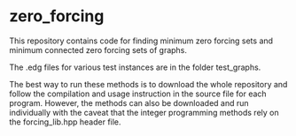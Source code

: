 # zero_forcing
This repository contains code for finding minimum zero forcing sets and minimum connected zero forcing sets of graphs.  

The .edg files for various test instances are in the folder test_graphs.

The best way to run these methods is to download the whole repository and follow the compilation and usage instruction in the source file for each program.  However, the methods can also be downloaded and run individually with the caveat that the integer programming methods rely on the forcing_lib.hpp header file.
